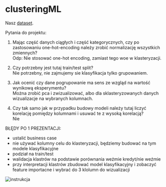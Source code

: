 # clusteringML
Nasz [dataset](https://www.kaggle.com/datasets/hariharanpavan/bank-marketing-dataset-analysis-classification).

Pytania do projektu:
1. Mając część danych ciągłych i część kategorycznych, czy po zastosowaniu one-hot-encoding należy zrobić normalizację wszystkich zmiennych?
<br> Odp: Nie stosować one-hot encoding, zamiast tego woe w klasteryzacji.

3. Czy potrzebny jest tutaj train/test split?
<br> Nie potrzebny, nie zajmujemy sie klasyfikacja tylko grupowaniem.

4. Jak ocenić czy dane pogrupowanie ma sens ze wzgląd na wartość wynikową eksperymentu?
<br> Można zrobić pca i zwizualizować, albo dla sklasteryzowanych danych wizualizacje na wybranych kolumnach.

6. Czy tak samo jak w przypadku budowy modeli należy tutaj liczyć korelację pomiędzy kolumnami i usuwać te z wysoką korelacją?
<br> Nie

BŁĘDY PO 1 PREZENTACJI:
- ustalić business case
- nie używać kolumny celu do klasteryzacji, będziemy budować na tym modele klasyfikacyjne
- podział na train/test
- walidacja klastrów na podstawie porównania weźmie kredyt/nie weźmie
- przy interpretacji klastrów zbudować model klasyfikacyjny i zobaczyć feature importacne i wybrać do 3 klolumn do wizualizacji

![instrukcja](https://github.com/wojo501/clusteringML/blob/main/images/instruction.png)


